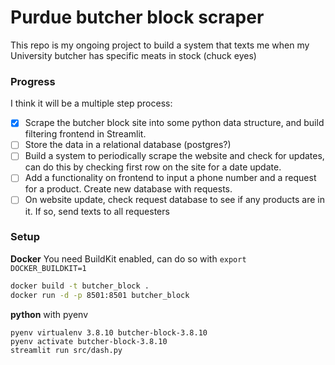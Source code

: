 # Purdue butcher block scraper

This repo is my ongoing project to build a system that texts me when my University butcher has specific meats in stock (chuck eyes)

### Progress

I think it will be a multiple step process:

- [x] Scrape the butcher block site into some python data structure, and build filtering frontend in Streamlit.
- [ ] Store the data in a relational database (postgres?) 
- [ ] Build a system to periodically scrape the website and check for updates, can do this by checking first row on the site for a date update.
- [ ] Add a functionality on frontend to input a phone number and a request for a product. Create new database with requests.
- [ ] On website update, check request database to see if any products are in it. If so, send texts to all requesters

### Setup

**Docker**
You need BuildKit enabled, can do so with `export DOCKER_BUILDKIT=1`
```bash
docker build -t butcher_block .
docker run -d -p 8501:8501 butcher_block
```
**python**
with pyenv
```
pyenv virtualenv 3.8.10 butcher-block-3.8.10
pyenv activate butcher-block-3.8.10
streamlit run src/dash.py
```
